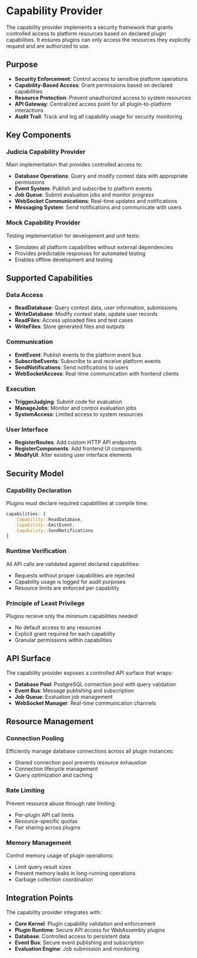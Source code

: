 # Capability Provider

The capability provider implements a security framework that grants controlled access to platform resources based on declared plugin capabilities. It ensures plugins can only access the resources they explicitly request and are authorized to use.

## Purpose

- **Security Enforcement**: Control access to sensitive platform operations
- **Capability-Based Access**: Grant permissions based on declared capabilities
- **Resource Protection**: Prevent unauthorized access to system resources
- **API Gateway**: Centralized access point for all plugin-to-platform interactions
- **Audit Trail**: Track and log all capability usage for security monitoring

## Key Components

### Judicia Capability Provider
Main implementation that provides controlled access to:
- **Database Operations**: Query and modify contest data with appropriate permissions
- **Event System**: Publish and subscribe to platform events
- **Job Queue**: Submit evaluation jobs and monitor progress
- **WebSocket Communications**: Real-time updates and notifications
- **Messaging System**: Send notifications and communicate with users

### Mock Capability Provider
Testing implementation for development and unit tests:
- Simulates all platform capabilities without external dependencies
- Provides predictable responses for automated testing
- Enables offline development and testing

## Supported Capabilities

### Data Access
- **ReadDatabase**: Query contest data, user information, submissions
- **WriteDatabase**: Modify contest state, update user records
- **ReadFiles**: Access uploaded files and test cases
- **WriteFiles**: Store generated files and outputs

### Communication
- **EmitEvent**: Publish events to the platform event bus
- **SubscribeEvents**: Subscribe to and receive platform events
- **SendNotifications**: Send notifications to users
- **WebSocketAccess**: Real-time communication with frontend clients

### Execution
- **TriggerJudging**: Submit code for evaluation
- **ManageJobs**: Monitor and control evaluation jobs
- **SystemAccess**: Limited access to system resources

### User Interface
- **RegisterRoutes**: Add custom HTTP API endpoints
- **RegisterComponents**: Add frontend UI components
- **ModifyUI**: Alter existing user interface elements

## Security Model

### Capability Declaration
Plugins must declare required capabilities at compile time:
```rust
capabilities: [
    Capability::ReadDatabase,
    Capability::EmitEvent,
    Capability::SendNotifications
]
```

### Runtime Verification
All API calls are validated against declared capabilities:
- Requests without proper capabilities are rejected
- Capability usage is logged for audit purposes
- Resource limits are enforced per capability

### Principle of Least Privilege
Plugins receive only the minimum capabilities needed:
- No default access to any resources
- Explicit grant required for each capability
- Granular permissions within capabilities

## API Surface

The capability provider exposes a controlled API surface that wraps:
- **Database Pool**: PostgreSQL connection pool with query validation
- **Event Bus**: Message publishing and subscription
- **Job Queue**: Evaluation job management
- **WebSocket Manager**: Real-time communication channels

## Resource Management

### Connection Pooling
Efficiently manage database connections across all plugin instances:
- Shared connection pool prevents resource exhaustion
- Connection lifecycle management
- Query optimization and caching

### Rate Limiting
Prevent resource abuse through rate limiting:
- Per-plugin API call limits
- Resource-specific quotas
- Fair sharing across plugins

### Memory Management
Control memory usage of plugin operations:
- Limit query result sizes
- Prevent memory leaks in long-running operations
- Garbage collection coordination

## Integration Points

The capability provider integrates with:
- **Core Kernel**: Plugin capability validation and enforcement
- **Plugin Runtime**: Secure API access for WebAssembly plugins
- **Database**: Controlled access to persistent data
- **Event Bus**: Secure event publishing and subscription
- **Evaluation Engine**: Job submission and monitoring